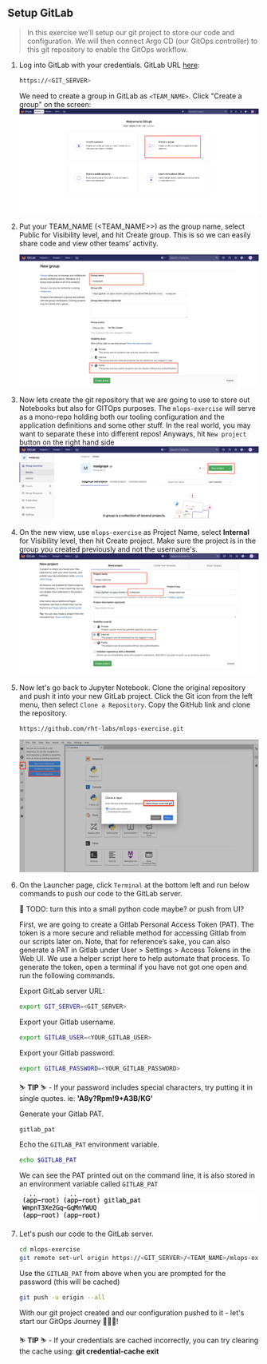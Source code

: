 ## Setup GitLab


> In this exercise we’ll setup our git project to store our code and configuration. We will then connect Argo CD (our GitOps controller) to this git repository to enable the GitOps workflow.


1. Log into GitLab with your credentials. GitLab URL [here](https://<GIT_SERVER>):

    ```bash
    https://<GIT_SERVER>
    ```

    We need to create a group in GitLab as `<TEAM_NAME>`.  Click "Create a group" on the screen:
    ![gitlab-initial-login](images/gitlab-initial-login.png)

2. Put your TEAM_NAME (<TEAM_NAME>>) as the group name, select Public for Visibility level, and hit Create group. This is so we can easily share code and view other teams’ activity.

    ![gitlab-create-group.png](./images/gitlab-create-group.png)

3. Now lets create the git repository that we are going to use to store out Notebooks but also for GITOps purposes. The `mlops-exercise` will serve as a mono-repo holding both our tooling configuration and the application definitions and some other stuff. In the real world, you may want to separate these into different repos! Anyways, hit `New project` button on the right hand side
    ![gitlab-new-project](images/gitlab-new-project.png)

4. On the new view, use `mlops-exercise` as Project Name, select **Internal** for Visibility level, then hit Create project. Make sure the project is in the group you created previously and not the username's.
    ![gitlab-new-project](images/gitlab-new-project-2.png)

5. Now let's go back to Jupyter Notebook. Clone the original repository and push it into your new GitLab project. Click the Git icon from the left menu, then select `Clone a Repository`. Copy the GitHub link and clone the repository.

    ```bash
    https://github.com/rht-labs/mlops-exercise.git
    ```

    ![notebook-clone-repo.png](./images/notebook-clone-repo.png)

6. On the Launcher page, click `Terminal` at the bottom left and run below commands to push our code to the GitLab server.

    🧐 TODO: turn this into a small python code maybe? or push from UI?

    First, we are going to create a Gitlab Personal Access Token (PAT). The token is a more secure and reliable method for accessing Gitlab from our scripts later on. Note, that for reference’s sake, you can also generate a PAT in Gitlab under User > Settings > Access Tokens in the Web UI. We use a helper script here to help automate that process. To generate the token, open a terminal if you have not got one open and run the following commands.
    
    Export GitLab server URL:

    ```bash
    export GIT_SERVER=<GIT_SERVER>
    ```

    Export your Gitlab username.

    ```bash
    export GITLAB_USER=<YOUR_GITLAB_USER>
    ```

    Export your Gitlab password.

    ```bash
    export GITLAB_PASSWORD=<YOUR_GITLAB_PASSWORD>
    ```

    <p class="tip">
    ⛷️ <b>TIP</b> ⛷️ - If your password includes special characters, try putting it in single quotes. ie: <strong>'A8y?Rpm!9+A3B/KG'</strong>
    </p>

    Generate your Gitlab PAT.

    ```bash
    gitlab_pat
    ```

    Echo the `GITLAB_PAT` environment variable.

    ```bash
    echo $GITLAB_PAT
    ```
    
    <!-- ..and lets persist it for now:
    ```bash
    echo "export GITLAB_PAT=${GITLAB_PAT}"  | tee -a ~/.bashrc -a ~/.zshrc
    ``` -->

    We can see the PAT printed out on the command line, it is also stored in an environment variable called `GITLAB_PAT`

    ![gitlab-pat](images/gitlab-pat.png)

7. Let's push our code to the GitLab server.

    ```bash
    cd mlops-exercise
    git remote set-url origin https://<GIT_SERVER>/<TEAM_NAME>/mlops-exercise.git
    ```

    Use the `GITLAB_PAT` from above when you are prompted for the password (this will be cached)

    ```bash
    git push -u origin --all
    ```

    With our git project created and our configuration pushed to it - let's start our GitOps Journey 🧙‍♀️🦄!

    <p class="tip">
    ⛷️ <b>TIP</b> ⛷️ - If your credentials are cached incorrectly, you can try clearing the cache using: <strong>git credential-cache exit</strong>
    </p> 